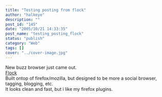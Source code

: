 ```yaml
---
title: "Testing posting from flock"
author: "halkeye"
description: ""
post_id: "145"
date: "2005/10/21 14:33:35"
post_name: "testing_posting_flock"
status: "publish"
category: "Web"
tags: []
cover: "../cover-image.jpg"
---
```


New buzz browser just came out.  
[Flock](https://www.flock.com/)  
Built ontop of firefox/mozilla, but designed to be more a social browser, tagging, blogging, etc.  
It looks clean and fast, but i like my firefox plugins.
